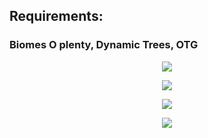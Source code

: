 ## Requirements: 

### Biomes O plenty, Dynamic Trees, OTG

<p align="center">
	<img src="https://i.postimg.cc/nzrNfhw2/2024-10-05-17-45-14.png" />

 <p align="center">
	<img src="https://i.postimg.cc/MTLN6JCS/2024-10-06-00-34-44.png" />

 <p align="center">
	<img src="https://i.postimg.cc/DmkNGdfp/2024-10-06-14-33-09.png" />

 <p align="center">
	<img src="https://i.postimg.cc/4yhMnFGh/2024-10-07-06-21-21.png" />
